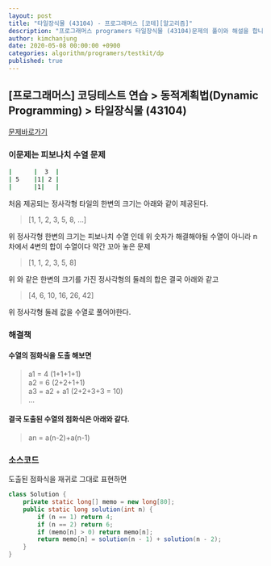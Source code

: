 ```yaml
---
layout: post
title: "타일장식물 (43104) - 프로그래머스 [코테][알고리즘]"
description: "프로그래머스 programers 타일장식물 (43104)문제의 풀이와 해설을 합니다."
author: kimchanjung
date: 2020-05-08 00:00:00 +0900
categories: algorithm/programers/testkit/dp
published: true
---
```


## [프로그래머스] 코딩테스트 연습 > 동적계획법(Dynamic Programming) > 타일장식물 (43104)
[문제바로가기](https://programmers.co.kr/learn/courses/30/lessons/43104)

### 이문제는 피보나치 수열 문제
```bash
|      |  3  |
| 5    |1| 2 |
|      |1|   |
```
처음 제공되는 정사각형 타일의 한변의 크기는 아래와 같이 제공된다.
> [1, 1, 2, 3, 5, 8, ...]

위 정사각형 한변의 크기는 피보나치 수열 인데 위 숫자가 해결해야될 수열이 아니라 n 차에서 4변의 합이 수열이다 약간 꼬아 놓은 문제

> [1, 1, 2,  3,  5,  8] 

위 와 같은 한변의 크기를 가진 정사각형의 둘레의 합은 결국 아래와 같고 

> [4, 6, 10, 16, 26, 42]

위 정사각형 둘레 값을 수열로 풀어야한다.

### 해결책 
#### 수열의 점화식을 도출 해보면

> a1 = 4 (1+1+1+1)  
> a2 = 6 (2+2+1+1)   
> a3 = a2 + a1 (2+2+3+3 = 10)  
> ...  

#### 결국 도출된 수열의 점화식은 아래와 같다.

> an = a(n-2)+a(n-1)

### 소스코드
도출된 점화식을 재귀로 그대로 표현하면 

```java
class Solution {
    private static long[] memo = new long[80];
    public static long solution(int n) {
        if (n == 1) return 4;
        if (n == 2) return 6;
        if (memo[n] > 0) return memo[n];
        return memo[n] = solution(n - 1) + solution(n - 2);
    }
}
```

